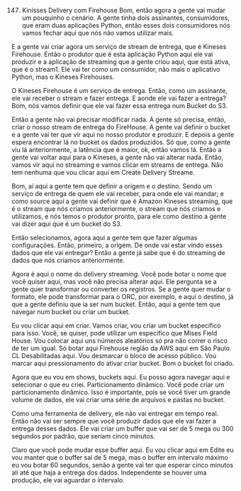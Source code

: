 147. Kinisses Delivery com Firehouse
Bom, então agora a gente vai mudar um pouquinho o cenário. A gente tinha dois assinantes, consumidores, que eram duas aplicações Python, então esses dois consumidores nós vamos fechar aqui que nós não vamos utilizar mais.

E a gente vai criar agora um serviço de stream de entrega, que é Kineses Firehouse. Então o produtor que é esta aplicação Python aqui ele vai produzir e a aplicação de streaming que a gente criou aqui, que está ativa, que é o stream1. Ele vai ter como um consumidor, não mais o aplicativo Python, mas o Kineses Firehouses.

O Kineses Firehouse é um serviço de entrega. Então, como um assinante, ele vai receber o stream e fazer entrega. E aonde ele vai fazer a entrega? Bom, nós vamos definir que ele vai fazer essa entrega num Bucket do S3.

Então a gente não vai precisar modificar nada. A gente só precisa, então, criar o nosso stream de entrega do FireHouse. A gente vai definir o bucket e a gente vai ter que vir aqui no nosso produtor e produzir. E depois a gente espera encontrar lá no bucket os dados produzidos. Só que, como a gente viu lá anteriormente, a latência que é maior, ok, então vamos lá.
Então a gente vai voltar aqui para o Kineses, a gente não vai alterar nada.
Então, vamos vir aqui no streaming e vamos clicar em streams de entrega. Não tem nenhuma que vou clicar aqui em Create Delivery Streame.

Bom, aí aqui a gente tem que definir a origem e o destino. Sendo um serviço de entrega de quem ele vai receber, para onde ele vai mandar; e como source aqui a gente vai definir que é Amazon Kineses streaming, que é o stream que nós criamos anteriormente, o stream que nós criamos e utilizamos, e nós temos o produtor pronto,  para ele como destino a gente vai dizer aqui que é um bucket do S3.

Então selecionamos, agora aqui a gente tem que fazer algumas configurações.
Então, primeiro, a origem. De onde vai estar vindo esses dados que ele vai entregar? Então a gente já sabe que é do streaming de dados que nós criamos anteriormente.

Agora é aqui o nome do delivery streaming. Você pode botar o nome que você quiser aqui, mas você não precisa alterar aqui. Ele pergunta se a gente quer transformar ou converter os registros.
Se a gente quer mudar o formato, ele pode transformar para o ORC, por exemplo, e aqui o destino, já que a gente definiu que ia ser num bucket.
Então, aqui a gente tem que navegar num bucket ou criar um bucket.

Eu vou clicar aqui em criar. Vamos criar, vou criar um bucket específico para isso.
Você, se quiser, pode utilizar um específico que Mises Field House.
Vou colocar aqui uns números aleatórios só pra não correr o risco de ter um igual.
Só botar aqui Firehouse região da AWS aqui em São Paulo.
CL Desabilitadas aqui.
Vou desmarcar o bloco de acesso público.
Vou marcar aqui pressionamento do ativar criar bucket. Bom o bucket foi criado.

Agora que eu vou em shows, buckets aqui. Eu posso agora navegar aqui e selecionar o que eu criei. 
Particionamento dinâmico. Você pode criar um particionamento dinâmico. Isso é importante, pois se você tiver um grande volume de dados, ele vai criar uma série de arquivos e pastas no bucket.

Como uma ferramenta de delivery, ele não vai entregar em tempo real. Então não vai ser sempre que você produzir dados que ele vai fazer a entrega desses dados. Ele vai criar um buffer que vai ser de 5 mega ou 300 segundos por padrão, que seriam cinco minutos.

Claro que você pode mudar esse buffer aqui. Eu vou clicar aqui em Edite eu vou manter que o buffer sai de 5 mega, mas o buffer em intervalo máximo eu vou botar 60 segundos, senão a gente vai ter que esperar cinco minutos ali até que haja a entrega dos dados. Independente se houver uma produção, ele vai aguardar o intervalo.
